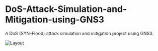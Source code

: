 # DoS-Attack-Simulation-and-Mitigation-using-GNS3
A DoS (SYN-Flood) attack simulation and mitigation project using GNS3.

![Layout](https://github.com/mnrishikumar/DoS-Attack-Simulation-and-Mitigation-using-GNS3/assets/76037177/617963f6-3777-464c-96b4-d2a3515bbb4f)
